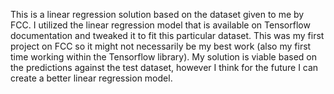 This is a linear regression solution based on the dataset given to me by FCC. I utilized the linear regression model that is available on Tensorflow documentation 
and tweaked it to fit this particular dataset. This was my first project on FCC so it might not necessarily be my best work (also my first time working within the 
Tensorflow library). My solution is viable based on the predictions against the test dataset, however I think for the future I can create a better linear regression
model. 
